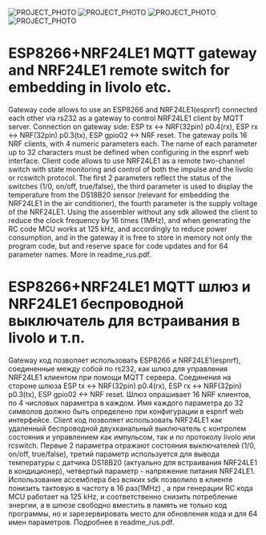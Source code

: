 ![PROJECT_PHOTO](https://raw.githubusercontent.com/alutov/nrf24le1-espnrf_gateway_and_remote_switch_for_livolo_etc/master/other/livolo1.jpg)
![PROJECT_PHOTO](https://raw.githubusercontent.com/alutov/nrf24le1-espnrf_gateway_and_remote_switch_for_livolo_etc/master/other/livolo2.jpg)
![PROJECT_PHOTO](https://raw.githubusercontent.com/alutov/nrf24le1-espnrf_gateway_and_remote_switch_for_livolo_etc/master/other/espnrf3.jpg)
![PROJECT_PHOTO]( https://raw.githubusercontent.com/alutov/nrf24le1-espnrf_gateway_and_remote_switch_for_livolo_etc/master/other/espnrf4.jpg)
# ESP8266+NRF24LE1 MQTT gateway and NRF24LE1 remote switch for embedding in livolo etc.

   Gateway code allows to use an ESP8266 and NRF24LE1(espnrf) connected each other via rs232 as a gateway to control NRF24LE1 client by
MQTT server. Connection on gateway side: ESP tx <-> NRF(32pin) p0.4(rx), ESP rx <-> NRF(32pin) p0.3(tx), ESP gpio02 <-> NRF reset. The gateway polls 16 NRF clients, with 4 numeric parameters each. The name of each parameter up to 32 characters must be defined when configuring in the espnrf web interface.
   Client code allows to use NRF24LE1 as a remote two-channel switch with state monitoring and control of both the impulse and the livolo or rcswitch protocol. The first 2 parameters reflect the status of the switches (1/0, on/off, true/false), the third parameter is used to display the temperature from the DS18B20 sensor (relevant for embedding the NRF24LE1 in the air conditioner), the fourth parameter is the supply voltage of the NRF24LE1. Using the assembler without any sdk allowed the client to reduce the clock frequency by 16 times (1MHz), and when generating the RC code MCU works at 125 kHz, and accordingly to reduce power consumption, and in the gateway it is free to store in memory not only the program code, but and reserve space for code updates and for 64 parameter names. More in readme_rus.pdf.



# ESP8266+NRF24LE1 MQTT шлюз и NRF24LE1 беспроводной выключатель для встраивания в livolo и т.п.

   Gateway код позволяет использовать ESP8266 и NRF24LE1(espnrf), соединенные между собой по rs232, как шлюз для управления NRF24LE1 клиентом  при помощи MQTT сервера. Соединения на стороне шлюза ESP tx <-> NRF(32pin) p0.4(rx), ESP rx <-> NRF(32pin) p0.3(tx), ESP gpio02 <-> NRF reset. Шлюз опрашивает 16 NRF клиентов, по 4 числовых параметра в каждом. Имя каждого параметра до 32 символов должно быть определено при конфигурации  в espnrf web интерфейсе. Client код позволяет использовать NRF24LE1 как удаленный беспроводной двухканальный выключатель с контролем состояния и управлением как импульсом, так и по протоколу livolo или rcswitch. Первые 2 параметра отражают состояния выключателей (1/0, on/off, true/false), третий параметр используется для вывода температуры с датчика DS18B20 (актуально для встраивания NRF24LE1 в кондиционер), четвертый параметр - напряжение питания NRF24LE1. Использование ассемблера без всяких sdk позволило в клиенте понизить тактовую в частоту в 16 раз(1MHz) , а при генерации RC кода MCU работает на 125 kHz, и соответственно снизить потребление энергии, а в шлюзе свободно вместить в память не только код программы, но и зарезервировать место для обновления кода и для 64 имен параметров. Подробнее в readme_rus.pdf. 
